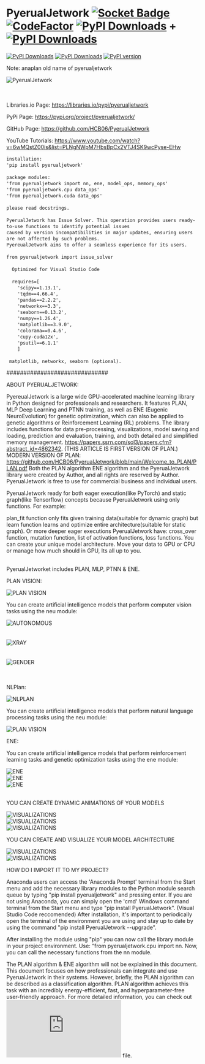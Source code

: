 # PyerualJetwork [![Socket Badge](https://socket.dev/api/badge/pypi/package/pyerualjetwork/4.0.6?artifact_id=tar-gz)](https://socket.dev/pypi/package/pyerualjetwork/overview/4.0.6/tar-gz) [![CodeFactor](https://www.codefactor.io/repository/github/hcb06/pyerualjetwork/badge)](https://www.codefactor.io/repository/github/hcb06/pyerualjetwork) [![PyPI Downloads](https://static.pepy.tech/badge/pyerualjetwork)](https://pepy.tech/projects/pyerualjetwork) + [![PyPI Downloads](https://static.pepy.tech/badge/anaplan)](https://pepy.tech/projects/anaplan)


[![PyPI Downloads](https://static.pepy.tech/badge/pyerualjetwork/month)](https://pepy.tech/projects/pyerualjetwork) [![PyPI Downloads](https://static.pepy.tech/badge/pyerualjetwork/week)](https://pepy.tech/projects/pyerualjetwork) [![PyPI version](https://img.shields.io/pypi/v/pyerualjetwork.svg)](https://pypi.org/project/pyerualjetwork/)

Note: anaplan old name of pyerualjetwork

![PyerualJetwork](https://github.com/HCB06/PyerualJetwork/blob/main/Media/pyerualjetwork_with_name.png)<br><br><br>

Libraries.io Page: https://libraries.io/pypi/pyerualjetwork

PyPi Page: https://pypi.org/project/pyerualjetwork/

GitHub Page: https://github.com/HCB06/PyerualJetwork

YouTube Tutorials: https://www.youtube.com/watch?v=6wMQstZ00is&list=PLNgNWpM7HbsBpCx2VTJ4SK9wcPyse-EHw

	installation: 
	'pip install pyerualjetwork'
	
	package modules:
	'from pyerualjetwork import nn, ene, model_ops, memory_ops'
	'from pyerualjetwork.cpu data_ops'
	'from pyerualjetwork.cuda data_ops'

	please read docstrings.
	
	PyerualJetwork has Issue Solver. This operation provides users ready-to-use functions to identify potential issues
 	caused by version incompatibilities in major updates, ensuring users are not affected by such problems. 
  	PyereualJetwork aims to offer a seamless experience for its users.

	from pyerualjetwork import issue_solver

      Optimized for Visual Studio Code
      
      requires=[
 	    'scipy==1.13.1',
	    'tqdm==4.66.4',
	    'pandas==2.2.2',
	    'networkx==3.3',
	    'seaborn==0.13.2',
	    'numpy==1.26.4',
	    'matplotlib==3.9.0',
	    'colorama==0.4.6',
        'cupy-cuda12x',
	    'psutil==6.1.1'
        ]

     matplotlib, networkx, seaborn (optional).
          
##############################

ABOUT PYERUALJETWORK:

PyereualJetwork is a large wide GPU-accelerated machine learning library in Python designed for professionals and researchers.
It features PLAN, MLP Deep Learning and PTNN training, as well as ENE (Eugenic NeuroEvolution) for genetic optimization, 
which can also be applied to genetic algorithms or Reinforcement Learning (RL) problems. 
The library includes functions for data pre-processing, visualizations, model saving and loading, prediction and evaluation, 
training, and both detailed and simplified memory management. https://papers.ssrn.com/sol3/papers.cfm?abstract_id=4862342. (THIS ARTICLE IS FIRST VERSION OF PLAN.) MODERN VERSION OF PLAN: https://github.com/HCB06/PyerualJetwork/blob/main/Welcome_to_PLAN/PLAN.pdf
Both the PLAN algorithm ENE algorithm and the PyerualJetwork library were created by Author, and all rights are reserved by Author.
PyerualJetwork is free to use for commercial business and individual users.

PyerualJetwork ready for both eager execution(like PyTorch) and static graph(like Tensorflow) concepts because PyerualJetwork using only functions.
For example:

plan_fit function only fits given training data(suitable for dynamic graph) but learn function learns and optimize entire architecture(suitable for static graph). Or more deeper eager executions PyerualJetwork have: cross_over function, mutation function, list of activation functions, loss functions. You can create your unique model architecture. Move your data to GPU or CPU or manage how much should in GPU, Its all up to you.
<br><br>

PyerualJetworket includes PLAN, MLP, PTNN & ENE.<br>

PLAN VISION:<br>

![PLAN VISION](https://github.com/HCB06/PyerualJetwork/blob/main/Media/PlanVision.jpg)

You can create artificial intelligence models that perform computer vision tasks using the neu module:<br>

![AUTONOMOUS](https://github.com/HCB06/PyerualJetwork/blob/main/Media/autonomous.gif)<br><br><br>
![XRAY](https://github.com/HCB06/PyerualJetwork/blob/main/Media/chest_xray.png)<br><br><br>
![GENDER](https://github.com/HCB06/PyerualJetwork/blob/main/Media/gender_classification.png)<br><br><br>

NLPlan:<br>

![NLPLAN](https://github.com/HCB06/PyerualJetwork/blob/main/Media/NLPlan.jpg)<br>

You can create artificial intelligence models that perform natural language processing tasks using the neu module:

![PLAN VISION](https://github.com/HCB06/PyerualJetwork/blob/main/Media/NLP.gif)

ENE:<br>

You can create artificial intelligence models that perform reinforcement learning tasks and genetic optimization tasks using the ene module:

![ENE](https://github.com/HCB06/PyerualJetwork/blob/main/Media/PLANEAT_1.gif)<br>
![ENE](https://github.com/HCB06/PyerualJetwork/blob/main/Media/PLANEAT_2.gif)<br>
![ENE](https://github.com/HCB06/PyerualJetwork/blob/main/Media/mario.gif)<br><br>

YOU CAN CREATE DYNAMIC ANIMATIONS OF YOUR MODELS

![VISUALIZATIONS](https://github.com/HCB06/PyerualJetwork/blob/main/Media/fit_history.gif)<br>
![VISUALIZATIONS](https://github.com/HCB06/PyerualJetwork/blob/main/Media/neuron_history.gif)<br>
![VISUALIZATIONS](https://github.com/HCB06/PyerualJetwork/blob/main/Media/neural_web.gif)<br>

YOU CAN CREATE AND VISUALIZE YOUR MODEL ARCHITECTURE

![VISUALIZATIONS](https://github.com/HCB06/PyerualJetwork/blob/main/Media/model_arc.png)<br>
![VISUALIZATIONS](https://github.com/HCB06/PyerualJetwork/blob/main/Media/eval_metrics.png)<br>



HOW DO I IMPORT IT TO MY PROJECT?

Anaconda users can access the 'Anaconda Prompt' terminal from the Start menu and add the necessary library modules to the Python module search queue by typing "pip install pyerualjetwork" and pressing enter. If you are not using Anaconda, you can simply open the 'cmd' Windows command terminal from the Start menu and type "pip install PyerualJetwork". (Visual Studio Code reccomended) After installation, it's important to periodically open the terminal of the environment you are using and stay up to date by using the command "pip install PyerualJetwork --upgrade".

After installing the module using "pip" you can now call the library module in your project environment. Use: “from pyerualjetwork.cpu import nn. Now, you can call the necessary functions from the nn module.

The PLAN algorithm & ENE algorithm will not be explained in this document. This document focuses on how professionals can integrate and use PyerualJetwork in their systems. However, briefly, the PLAN algorithm can be described as a classification algorithm. PLAN algorithm achieves this task with an incredibly energy-efficient, fast, and hyperparameter-free user-friendly approach. For more detailed information, you can check out ![PYERUALJETWORK USER MANUEL](https://github.com/HCB06/PyerualJetwork/blob/main/Welcome_to_PyerualJetwork/PYERUALJETWORK_USER_MANUEL_AND_LEGAL_INFORMATION(EN).pdf) file.
